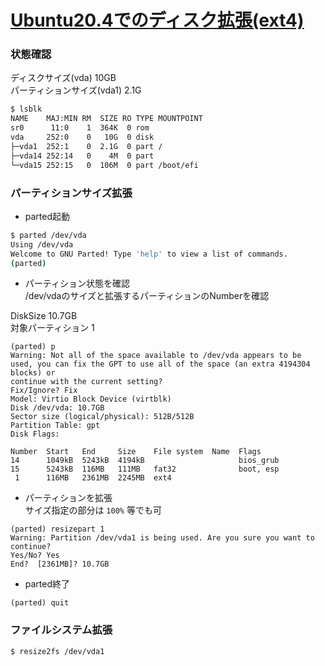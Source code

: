 
# [Ubuntu20.4でのディスク拡張(ext4)](https://marimelon.github.io/note/linux/expand_disk_ubuntu20.4)

### 状態確認
ディスクサイズ(vda) 10GB  
パーティションサイズ(vda1) 2.1G
```sh
$ lsblk
NAME    MAJ:MIN RM  SIZE RO TYPE MOUNTPOINT
sr0      11:0    1  364K  0 rom
vda     252:0    0   10G  0 disk
├─vda1  252:1    0  2.1G  0 part /
├─vda14 252:14   0    4M  0 part
└─vda15 252:15   0  106M  0 part /boot/efi
```

### パーティションサイズ拡張
- parted起動
```sh
$ parted /dev/vda
Using /dev/vda
Welcome to GNU Parted! Type 'help' to view a list of commands.
(parted)
```

- パーティション状態を確認  
/dev/vdaのサイズと拡張するパーティションのNumberを確認  
  
DiskSize 10.7GB  
対象パーティション 1
```
(parted) p
Warning: Not all of the space available to /dev/vda appears to be used, you can fix the GPT to use all of the space (an extra 4194304 blocks) or
continue with the current setting?
Fix/Ignore? Fix
Model: Virtio Block Device (virtblk)
Disk /dev/vda: 10.7GB
Sector size (logical/physical): 512B/512B
Partition Table: gpt
Disk Flags:

Number  Start   End     Size    File system  Name  Flags
14      1049kB  5243kB  4194kB                     bios_grub
15      5243kB  116MB   111MB   fat32              boot, esp
 1      116MB   2361MB  2245MB  ext4
```

- パーティションを拡張  
サイズ指定の部分は `100%` 等でも可
```
(parted) resizepart 1
Warning: Partition /dev/vda1 is being used. Are you sure you want to continue?
Yes/No? Yes
End?  [2361MB]? 10.7GB
```

- parted終了
```
(parted) quit
```

### ファイルシステム拡張
```sh
$ resize2fs /dev/vda1
```